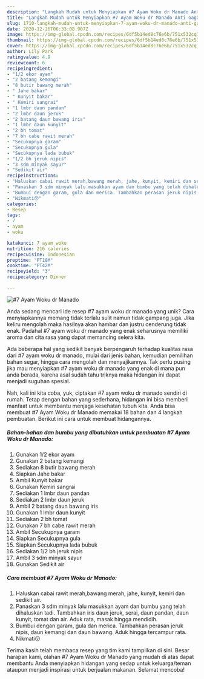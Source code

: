```yaml
---
description: "Langkah Mudah untuk Menyiapkan #7 Ayam Woku dr Manado Anti Gagal"
title: "Langkah Mudah untuk Menyiapkan #7 Ayam Woku dr Manado Anti Gagal"
slug: 1710-langkah-mudah-untuk-menyiapkan-7-ayam-woku-dr-manado-anti-gagal
date: 2020-12-26T06:33:08.907Z
image: https://img-global.cpcdn.com/recipes/6df5b14ed8c76e6b/751x532cq70/7-ayam-woku-dr-manado-foto-resep-utama.jpg
thumbnail: https://img-global.cpcdn.com/recipes/6df5b14ed8c76e6b/751x532cq70/7-ayam-woku-dr-manado-foto-resep-utama.jpg
cover: https://img-global.cpcdn.com/recipes/6df5b14ed8c76e6b/751x532cq70/7-ayam-woku-dr-manado-foto-resep-utama.jpg
author: Lily Park
ratingvalue: 4.9
reviewcount: 6
recipeingredient:
- "1/2 ekor ayam"
- "2 batang kemangi"
- "8 butir bawang merah"
- " Jahe bakar"
- " Kunyit bakar"
- " Kemiri sangrai"
- "1 lmbr daun pandan"
- "2 lmbr daun jeruk"
- "2 batang daun bawang iris"
- "1 lmbr daun kunyit"
- "2 bh tomat"
- "7 bh cabe rawit merah"
- "Secukupnya garam"
- "Secukupnya gula"
- "Secukupnya lada bubuk"
- "1/2 bh jeruk nipis"
- "3 sdm minyak sayur"
- "Sedikit air"
recipeinstructions:
- "Haluskan cabai rawit merah,bawang merah, jahe, kunyit, kemiri dan sedikit air."
- "Panaskan 3 sdm minyak lalu masukkan ayam dan bumbu yang telah dihaluskan tadi. Tambahkan iris daun jeruk, serai, daun pandan, daun kunyit, tomat dan air. Aduk rata, masak hingga mendidih."
- "Bumbui dengan garam, gula dan merica. Tambahkan perasan jeruk nipis, daun kemangi dan daun bawang. Aduk hingga tercampur rata."
- "Nikmati😚"
categories:
- Resep
tags:
- 7
- ayam
- woku

katakunci: 7 ayam woku 
nutrition: 216 calories
recipecuisine: Indonesian
preptime: "PT18M"
cooktime: "PT42M"
recipeyield: "3"
recipecategory: Dinner

---
```



![#7 Ayam Woku dr Manado](https://img-global.cpcdn.com/recipes/6df5b14ed8c76e6b/751x532cq70/7-ayam-woku-dr-manado-foto-resep-utama.jpg)

Anda sedang mencari ide resep #7 ayam woku dr manado yang unik? Cara menyiapkannya memang tidak terlalu sulit namun tidak gampang juga. Jika keliru mengolah maka hasilnya akan hambar dan justru cenderung tidak enak. Padahal #7 ayam woku dr manado yang enak seharusnya memiliki aroma dan cita rasa yang dapat memancing selera kita.

Ada beberapa hal yang sedikit banyak berpengaruh terhadap kualitas rasa dari #7 ayam woku dr manado, mulai dari jenis bahan, kemudian pemilihan bahan segar, hingga cara mengolah dan menyajikannya. Tak perlu pusing jika mau menyiapkan #7 ayam woku dr manado yang enak di mana pun anda berada, karena asal sudah tahu triknya maka hidangan ini dapat menjadi suguhan spesial.




Nah, kali ini kita coba, yuk, ciptakan #7 ayam woku dr manado sendiri di rumah. Tetap dengan bahan yang sederhana, hidangan ini bisa memberi manfaat untuk membantu menjaga kesehatan tubuh kita. Anda bisa membuat #7 Ayam Woku dr Manado memakai 18 bahan dan 4 langkah pembuatan. Berikut ini cara untuk membuat hidangannya.

<!--inarticleads1-->

##### Bahan-bahan dan bumbu yang dibutuhkan untuk pembuatan #7 Ayam Woku dr Manado:

1. Gunakan 1/2 ekor ayam
1. Gunakan 2 batang kemangi
1. Sediakan 8 butir bawang merah
1. Siapkan  Jahe bakar
1. Ambil  Kunyit bakar
1. Gunakan  Kemiri sangrai
1. Sediakan 1 lmbr daun pandan
1. Sediakan 2 lmbr daun jeruk
1. Ambil 2 batang daun bawang iris
1. Gunakan 1 lmbr daun kunyit
1. Sediakan 2 bh tomat
1. Gunakan 7 bh cabe rawit merah
1. Ambil Secukupnya garam
1. Siapkan Secukupnya gula
1. Siapkan Secukupnya lada bubuk
1. Sediakan 1/2 bh jeruk nipis
1. Ambil 3 sdm minyak sayur
1. Gunakan Sedikit air




<!--inarticleads2-->

##### Cara membuat #7 Ayam Woku dr Manado:

1. Haluskan cabai rawit merah,bawang merah, jahe, kunyit, kemiri dan sedikit air.
1. Panaskan 3 sdm minyak lalu masukkan ayam dan bumbu yang telah dihaluskan tadi. Tambahkan iris daun jeruk, serai, daun pandan, daun kunyit, tomat dan air. Aduk rata, masak hingga mendidih.
1. Bumbui dengan garam, gula dan merica. Tambahkan perasan jeruk nipis, daun kemangi dan daun bawang. Aduk hingga tercampur rata.
1. Nikmati😚




Terima kasih telah membaca resep yang tim kami tampilkan di sini. Besar harapan kami, olahan #7 Ayam Woku dr Manado yang mudah di atas dapat membantu Anda menyiapkan hidangan yang sedap untuk keluarga/teman ataupun menjadi inspirasi untuk berjualan makanan. Selamat mencoba!
